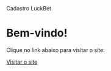 <!DOCTYPE html>
<html lang="pt-br">
<head>
    <meta charset="UTF-8">
    <meta name="viewport" content="width=device-width, initial-scale=1.0">
    Cadastro LuckBet
</head>
<body>
    <h1>Bem-vindo!</h1>
    <p>Clique no link abaixo para visitar o site:</p>
    <a href="https://go.luck.bet/visit/?bta=44544&brand=luckbet" target="_blank">Visitar o site</a>
</body>
</html>
